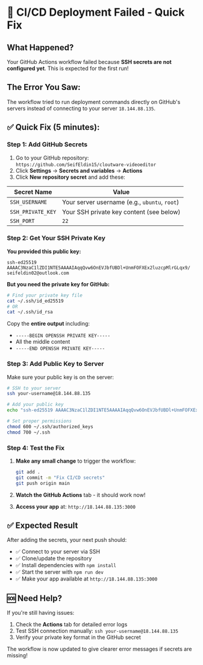 # 🚨 CI/CD Deployment Failed - Quick Fix

## What Happened?

Your GitHub Actions workflow failed because **SSH secrets are not configured yet**. This is expected for the first run!

## The Error You Saw:

The workflow tried to run deployment commands directly on GitHub's servers instead of connecting to your server `18.144.88.135`.

## ✅ Quick Fix (5 minutes):

### Step 1: Add GitHub Secrets

1. Go to your GitHub repository: `https://github.com/SeifEldin15/cloutware-videoeditor`
2. Click **Settings** → **Secrets and variables** → **Actions**
3. Click **New repository secret** and add these:

| Secret Name | Value |
|-------------|-------|
| `SSH_USERNAME` | Your server username (e.g., `ubuntu`, `root`) |
| `SSH_PRIVATE_KEY` | Your SSH private key content (see below) |
| `SSH_PORT` | `22` |

### Step 2: Get Your SSH Private Key

**You provided this public key:**
```
ssh-ed25519 AAAAC3NzaC1lZDI1NTE5AAAAIAqqQvw6OnEVJbfUBDl+UnmFOFXEx2luzcpMlrGLqx9/ seifeldin02@outlook.com
```

**But you need the private key for GitHub:**

```bash
# Find your private key file
cat ~/.ssh/id_ed25519
# OR
cat ~/.ssh/id_rsa
```

Copy the **entire output** including:
- `-----BEGIN OPENSSH PRIVATE KEY-----`
- All the middle content
- `-----END OPENSSH PRIVATE KEY-----`

### Step 3: Add Public Key to Server

Make sure your public key is on the server:

```bash
# SSH to your server
ssh your-username@18.144.88.135

# Add your public key
echo "ssh-ed25519 AAAAC3NzaC1lZDI1NTE5AAAAIAqqQvw6OnEVJbfUBDl+UnmFOFXEx2luzcpMlrGLqx9/ seifeldin02@outlook.com" >> ~/.ssh/authorized_keys

# Set proper permissions
chmod 600 ~/.ssh/authorized_keys
chmod 700 ~/.ssh
```

### Step 4: Test the Fix

1. **Make any small change** to trigger the workflow:
   ```bash
   git add .
   git commit -m "Fix CI/CD secrets"
   git push origin main
   ```

2. **Watch the GitHub Actions** tab - it should work now!

3. **Access your app** at: `http://18.144.88.135:3000`

## ✅ Expected Result

After adding the secrets, your next push should:
- ✅ Connect to your server via SSH
- ✅ Clone/update the repository
- ✅ Install dependencies with `npm install`  
- ✅ Start the server with `npm run dev`
- ✅ Make your app available at `http://18.144.88.135:3000`

## 🆘 Need Help?

If you're still having issues:
1. Check the **Actions** tab for detailed error logs
2. Test SSH connection manually: `ssh your-username@18.144.88.135`
3. Verify your private key format in the GitHub secret

The workflow is now updated to give clearer error messages if secrets are missing!